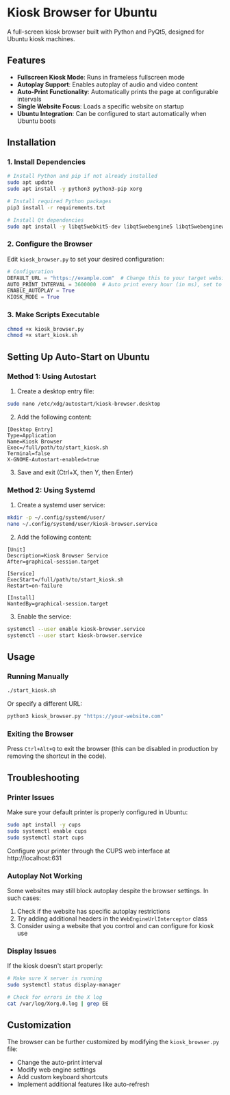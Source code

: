 # Kiosk Browser for Ubuntu

A full-screen kiosk browser built with Python and PyQt5, designed for Ubuntu kiosk machines.

## Features

- **Fullscreen Kiosk Mode**: Runs in frameless fullscreen mode
- **Autoplay Support**: Enables autoplay of audio and video content
- **Auto-Print Functionality**: Automatically prints the page at configurable intervals
- **Single Website Focus**: Loads a specific website on startup
- **Ubuntu Integration**: Can be configured to start automatically when Ubuntu boots

## Installation

### 1. Install Dependencies

```bash
# Install Python and pip if not already installed
sudo apt update
sudo apt install -y python3 python3-pip xorg

# Install required Python packages
pip3 install -r requirements.txt

# Install Qt dependencies
sudo apt install -y libqt5webkit5-dev libqt5webengine5 libqt5webenginewidgets5
```

### 2. Configure the Browser

Edit `kiosk_browser.py` to set your desired configuration:

```python
# Configuration
DEFAULT_URL = "https://example.com"  # Change this to your target website
AUTO_PRINT_INTERVAL = 3600000  # Auto print every hour (in ms), set to 0 to disable
ENABLE_AUTOPLAY = True
KIOSK_MODE = True
```

### 3. Make Scripts Executable

```bash
chmod +x kiosk_browser.py
chmod +x start_kiosk.sh
```

## Setting Up Auto-Start on Ubuntu

### Method 1: Using Autostart

1. Create a desktop entry file:

```bash
sudo nano /etc/xdg/autostart/kiosk-browser.desktop
```

2. Add the following content:

```
[Desktop Entry]
Type=Application
Name=Kiosk Browser
Exec=/full/path/to/start_kiosk.sh
Terminal=false
X-GNOME-Autostart-enabled=true
```

3. Save and exit (Ctrl+X, then Y, then Enter)

### Method 2: Using Systemd

1. Create a systemd user service:

```bash
mkdir -p ~/.config/systemd/user/
nano ~/.config/systemd/user/kiosk-browser.service
```

2. Add the following content:

```
[Unit]
Description=Kiosk Browser Service
After=graphical-session.target

[Service]
ExecStart=/full/path/to/start_kiosk.sh
Restart=on-failure

[Install]
WantedBy=graphical-session.target
```

3. Enable the service:

```bash
systemctl --user enable kiosk-browser.service
systemctl --user start kiosk-browser.service
```

## Usage

### Running Manually

```bash
./start_kiosk.sh
```

Or specify a different URL:

```bash
python3 kiosk_browser.py "https://your-website.com"
```

### Exiting the Browser

Press `Ctrl+Alt+Q` to exit the browser (this can be disabled in production by removing the shortcut in the code).

## Troubleshooting

### Printer Issues

Make sure your default printer is properly configured in Ubuntu:

```bash
sudo apt install -y cups
sudo systemctl enable cups
sudo systemctl start cups
```

Configure your printer through the CUPS web interface at http://localhost:631

### Autoplay Not Working

Some websites may still block autoplay despite the browser settings. In such cases:

1. Check if the website has specific autoplay restrictions
2. Try adding additional headers in the `WebEngineUrlInterceptor` class
3. Consider using a website that you control and can configure for kiosk use

### Display Issues

If the kiosk doesn't start properly:

```bash
# Make sure X server is running
sudo systemctl status display-manager

# Check for errors in the X log
cat /var/log/Xorg.0.log | grep EE
```

## Customization

The browser can be further customized by modifying the `kiosk_browser.py` file:

- Change the auto-print interval
- Modify web engine settings
- Add custom keyboard shortcuts
- Implement additional features like auto-refresh
